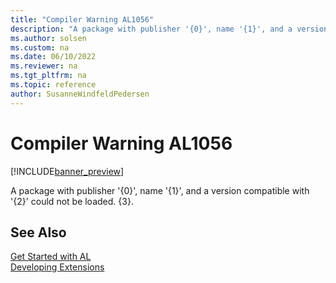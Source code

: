 ```yaml
---
title: "Compiler Warning AL1056"
description: "A package with publisher '{0}', name '{1}', and a version compatible with '{2}' could not be loaded."
ms.author: solsen
ms.custom: na
ms.date: 06/10/2022
ms.reviewer: na
ms.tgt_pltfrm: na
ms.topic: reference
author: SusanneWindfeldPedersen
---
```

[//]: # (START>DO_NOT_EDIT)
[//]: # (IMPORTANT:Do not edit any of the content between here and the END>DO_NOT_EDIT.)
[//]: # (Any modifications should be made in the .xml files in the ModernDev repo.)
# Compiler Warning AL1056

[!INCLUDE[banner_preview](../includes/banner_preview.md)]

A package with publisher '{0}', name '{1}', and a version compatible with '{2}' could not be loaded. {3}.

[//]: # (IMPORTANT: END>DO_NOT_EDIT)
## See Also  
[Get Started with AL](../devenv-get-started.md)  
[Developing Extensions](../devenv-dev-overview.md)  
